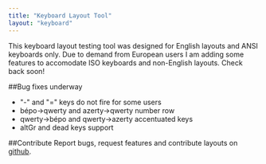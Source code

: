 ```yaml
---
title: "Keyboard Layout Tool"
layout: "keyboard"
---
```


This keyboard layout testing tool was designed for English layouts and ANSI keyboards only.  Due to demand from European users I am adding some features to accomodate ISO keyboards and non-English layouts.  Check back soon!

##Bug fixes underway
- "-" and "=" keys do not fire for some users
- bépo->qwerty and azerty->qwerty number row
- qwerty->bépo and qwerty->azerty accentuated keys
- altGr and dead keys support

##Contribute
Report bugs, request features and contribute layouts on [github](https://github.com/mikekuehn/keyboard-layouts/).